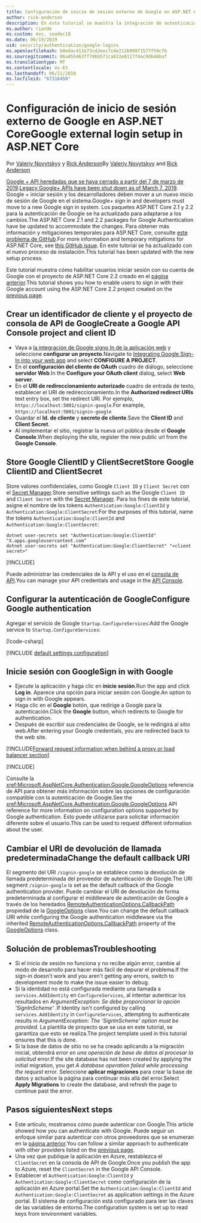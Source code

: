 ```yaml
---
title: Configuración de inicio de sesión externo de Google en ASP.NET Core
author: rick-anderson
description: En este tutorial se muestra la integración de autenticación de usuario de la cuenta de Google en una aplicación de ASP.NET Core existente.
ms.author: riande
ms.custom: mvc, seodec18
ms.date: 06/19/2019
uid: security/authentication/google-logins
ms.openlocfilehash: b0edac411e73cd2eec7c4e212b99971577f59cfb
ms.sourcegitcommit: 06a455d63ff7d6b571ca832e8117f4ac9d646baf
ms.translationtype: MT
ms.contentlocale: es-ES
ms.lasthandoff: 06/21/2019
ms.locfileid: "67316450"
---
```

# <a name="google-external-login-setup-in-aspnet-core"></a><span data-ttu-id="24286-103">Configuración de inicio de sesión externo de Google en ASP.NET Core</span><span class="sxs-lookup"><span data-stu-id="24286-103">Google external login setup in ASP.NET Core</span></span>

<span data-ttu-id="24286-104">Por [Valeriy Novytskyy](https://github.com/01binary) y [Rick Anderson](https://twitter.com/RickAndMSFT)</span><span class="sxs-lookup"><span data-stu-id="24286-104">By [Valeriy Novytskyy](https://github.com/01binary) and [Rick Anderson](https://twitter.com/RickAndMSFT)</span></span>

<span data-ttu-id="24286-105">[Google + API heredadas que se haya cerrado a partir del 7 de marzo de 2019](https://developers.google.com/+/api-shutdown).</span><span class="sxs-lookup"><span data-stu-id="24286-105">[Legacy Google+ APIs have been shut down as of March 7, 2019](https://developers.google.com/+/api-shutdown).</span></span> <span data-ttu-id="24286-106">Google + iniciar sesión y los desarrolladores deben mover a un nuevo inicio de sesión de Google en el sistema.</span><span class="sxs-lookup"><span data-stu-id="24286-106">Google+ sign in and developers must move to a new Google sign in system.</span></span> <span data-ttu-id="24286-107">Los paquetes ASP.NET Core 2.1 y 2.2 para la autenticación de Google se ha actualizado para adaptarse a los cambios.</span><span class="sxs-lookup"><span data-stu-id="24286-107">The ASP.NET Core 2.1 and 2.2 packages for Google Authentication have be updated to accommodate the changes.</span></span> <span data-ttu-id="24286-108">Para obtener más información y mitigaciones temporales para ASP.NET Core, consulte [este problema de GitHub](https://github.com/aspnet/AspNetCore/issues/6486).</span><span class="sxs-lookup"><span data-stu-id="24286-108">For more information and temporary mitigations for ASP.NET Core, see [this GitHub issue](https://github.com/aspnet/AspNetCore/issues/6486).</span></span> <span data-ttu-id="24286-109">En este tutorial se ha actualizado con el nuevo proceso de instalación.</span><span class="sxs-lookup"><span data-stu-id="24286-109">This tutorial has been updated with the new setup process.</span></span>

<span data-ttu-id="24286-110">Este tutorial muestra cómo habilitar usuarios iniciar sesión con su cuenta de Google con el proyecto de ASP.NET Core 2.2 creado en el [página anterior](xref:security/authentication/social/index).</span><span class="sxs-lookup"><span data-stu-id="24286-110">This tutorial shows you how to enable users to sign in with their Google account using the ASP.NET Core 2.2 project created on the [previous page](xref:security/authentication/social/index).</span></span>

## <a name="create-a-google-api-console-project-and-client-id"></a><span data-ttu-id="24286-111">Crear un identificador de cliente y el proyecto de consola de API de Google</span><span class="sxs-lookup"><span data-stu-id="24286-111">Create a Google API Console project and client ID</span></span>

* <span data-ttu-id="24286-112">Vaya a [la integración de Google signo In de la aplicación web](https://developers.google.com/identity/sign-in/web/devconsole-project) y seleccione **configurar un proyecto**.</span><span class="sxs-lookup"><span data-stu-id="24286-112">Navigate to [Integrating Google Sign-In into your web app](https://developers.google.com/identity/sign-in/web/devconsole-project) and select **CONFIGURE A PROJECT**.</span></span>
* <span data-ttu-id="24286-113">En el **configuración del cliente de OAuth** cuadro de diálogo, seleccione **servidor Web**.</span><span class="sxs-lookup"><span data-stu-id="24286-113">In the **Configure your OAuth client** dialog, select **Web server**.</span></span>
* <span data-ttu-id="24286-114">En el **URI de redireccionamiento autorizado** cuadro de entrada de texto, establecer el URI de redireccionamiento.</span><span class="sxs-lookup"><span data-stu-id="24286-114">In the **Authorized redirect URIs** text entry box, set the redirect URI.</span></span> <span data-ttu-id="24286-115">Por ejemplo, `https://localhost:5001/signin-google`.</span><span class="sxs-lookup"><span data-stu-id="24286-115">For example, `https://localhost:5001/signin-google`</span></span>
* <span data-ttu-id="24286-116">Guardar el **Id. de cliente** y **secreto de cliente**.</span><span class="sxs-lookup"><span data-stu-id="24286-116">Save the **Client ID** and **Client Secret**.</span></span>
* <span data-ttu-id="24286-117">Al implementar el sitio, registrar la nueva url pública desde el **Google Console**.</span><span class="sxs-lookup"><span data-stu-id="24286-117">When deploying the site, register the new public url from the **Google Console**.</span></span>

## <a name="store-google-clientid-and-clientsecret"></a><span data-ttu-id="24286-118">Store Google ClientID y ClientSecret</span><span class="sxs-lookup"><span data-stu-id="24286-118">Store Google ClientID and ClientSecret</span></span>

<span data-ttu-id="24286-119">Store valores confidenciales, como Google `Client ID` y `Client Secret` con el [Secret Manager](xref:security/app-secrets).</span><span class="sxs-lookup"><span data-stu-id="24286-119">Store sensitive settings such as the Google `Client ID` and `Client Secret` with the [Secret Manager](xref:security/app-secrets).</span></span> <span data-ttu-id="24286-120">Para los fines de este tutorial, asigne el nombre de los tokens `Authentication:Google:ClientId` y `Authentication:Google:ClientSecret`:</span><span class="sxs-lookup"><span data-stu-id="24286-120">For the purposes of this tutorial, name the tokens `Authentication:Google:ClientId` and `Authentication:Google:ClientSecret`:</span></span>

```console
dotnet user-secrets set "Authentication:Google:ClientId" "X.apps.googleusercontent.com"
dotnet user-secrets set "Authentication:Google:ClientSecret" "<client secret>"
```

[!INCLUDE[](~/includes/environmentVarableColon.md)]

<span data-ttu-id="24286-121">Puede administrar las credenciales de la API y el uso en el [consola de API](https://console.developers.google.com/apis/dashboard).</span><span class="sxs-lookup"><span data-stu-id="24286-121">You can manage your API credentials and usage in the [API Console](https://console.developers.google.com/apis/dashboard).</span></span>

## <a name="configure-google-authentication"></a><span data-ttu-id="24286-122">Configurar la autenticación de Google</span><span class="sxs-lookup"><span data-stu-id="24286-122">Configure Google authentication</span></span>

<span data-ttu-id="24286-123">Agregar el servicio de Google `Startup.ConfigureServices`:</span><span class="sxs-lookup"><span data-stu-id="24286-123">Add the Google service to `Startup.ConfigureServices`:</span></span>

[!code-csharp[](~/security/authentication/social/social-code/StartupGoogle.cs?name=snippet_ConfigureServices&highlight=10-18)]

[!INCLUDE [default settings configuration](includes/default-settings2-2.md)]

## <a name="sign-in-with-google"></a><span data-ttu-id="24286-124">Inicie sesión con Google</span><span class="sxs-lookup"><span data-stu-id="24286-124">Sign in with Google</span></span>

* <span data-ttu-id="24286-125">Ejecute la aplicación y haga clic en **inicie sesión**.</span><span class="sxs-lookup"><span data-stu-id="24286-125">Run the app and click **Log in**.</span></span> <span data-ttu-id="24286-126">Aparece una opción para iniciar sesión con Google.</span><span class="sxs-lookup"><span data-stu-id="24286-126">An option to sign in with Google appears.</span></span>
* <span data-ttu-id="24286-127">Haga clic en el **Google** botón, que redirige a Google para la autenticación.</span><span class="sxs-lookup"><span data-stu-id="24286-127">Click the **Google** button, which redirects to Google for authentication.</span></span>
* <span data-ttu-id="24286-128">Después de escribir sus credenciales de Google, se le redirigirá al sitio web.</span><span class="sxs-lookup"><span data-stu-id="24286-128">After entering your Google credentials, you are redirected back to the web site.</span></span>

[!INCLUDE[Forward request information when behind a proxy or load balancer section](includes/forwarded-headers-middleware.md)]

[!INCLUDE[](includes/chain-auth-providers.md)]

<span data-ttu-id="24286-129">Consulte la <xref:Microsoft.AspNetCore.Authentication.Google.GoogleOptions> referencia de API para obtener más información sobre las opciones de configuración compatible con la autenticación de Google.</span><span class="sxs-lookup"><span data-stu-id="24286-129">See the <xref:Microsoft.AspNetCore.Authentication.Google.GoogleOptions> API reference for more information on configuration options supported by Google authentication.</span></span> <span data-ttu-id="24286-130">Esto puede utilizarse para solicitar información diferente sobre el usuario.</span><span class="sxs-lookup"><span data-stu-id="24286-130">This can be used to request different information about the user.</span></span>

## <a name="change-the-default-callback-uri"></a><span data-ttu-id="24286-131">Cambiar el URI de devolución de llamada predeterminada</span><span class="sxs-lookup"><span data-stu-id="24286-131">Change the default callback URI</span></span>

<span data-ttu-id="24286-132">El segmento del URI `/signin-google` se establece como la devolución de llamada predeterminada del proveedor de autenticación de Google.</span><span class="sxs-lookup"><span data-stu-id="24286-132">The URI segment `/signin-google` is set as the default callback of the Google authentication provider.</span></span> <span data-ttu-id="24286-133">Puede cambiar el URI de devolución de forma predeterminada al configurar el middleware de autenticación de Google a través de los heredados [RemoteAuthenticationOptions.CallbackPath](/dotnet/api/microsoft.aspnetcore.authentication.remoteauthenticationoptions.callbackpath) propiedad de la [GoogleOptions](/dotnet/api/microsoft.aspnetcore.authentication.google.googleoptions) clase.</span><span class="sxs-lookup"><span data-stu-id="24286-133">You can change the default callback URI while configuring the Google authentication middleware via the inherited [RemoteAuthenticationOptions.CallbackPath](/dotnet/api/microsoft.aspnetcore.authentication.remoteauthenticationoptions.callbackpath) property of the [GoogleOptions](/dotnet/api/microsoft.aspnetcore.authentication.google.googleoptions) class.</span></span>

## <a name="troubleshooting"></a><span data-ttu-id="24286-134">Solución de problemas</span><span class="sxs-lookup"><span data-stu-id="24286-134">Troubleshooting</span></span>

* <span data-ttu-id="24286-135">Si el inicio de sesión no funciona y no recibe algún error, cambie al modo de desarrollo para hacer más fácil de depurar el problema.</span><span class="sxs-lookup"><span data-stu-id="24286-135">If the sign-in doesn't work and you aren't getting any errors, switch to development mode to make the issue easier to debug.</span></span>
* <span data-ttu-id="24286-136">Si la identidad no está configurada mediante una llamada a `services.AddIdentity` en `ConfigureServices`, al intentar autenticar los resultados en *ArgumentException: Se debe proporcionar la opción 'SignInScheme'* .</span><span class="sxs-lookup"><span data-stu-id="24286-136">If Identity isn't configured by calling `services.AddIdentity` in `ConfigureServices`, attempting to authenticate results in *ArgumentException: The 'SignInScheme' option must be provided*.</span></span> <span data-ttu-id="24286-137">La plantilla de proyecto que se usa en este tutorial, se garantiza que esto se realiza.</span><span class="sxs-lookup"><span data-stu-id="24286-137">The project template used in this tutorial ensures that this is done.</span></span>
* <span data-ttu-id="24286-138">Si la base de datos de sitio no se ha creado aplicando a la migración inicial, obtendrá *error en una operación de base de datos al procesar la solicitud* error.</span><span class="sxs-lookup"><span data-stu-id="24286-138">If the site database has not been created by applying the initial migration, you get *A database operation failed while processing the request* error.</span></span> <span data-ttu-id="24286-139">Seleccione **aplicar migraciones** para crear la base de datos y actualice la página para continuar más allá del error.</span><span class="sxs-lookup"><span data-stu-id="24286-139">Select **Apply Migrations** to create the database, and refresh the page to continue past the error.</span></span>

## <a name="next-steps"></a><span data-ttu-id="24286-140">Pasos siguientes</span><span class="sxs-lookup"><span data-stu-id="24286-140">Next steps</span></span>

* <span data-ttu-id="24286-141">Este artículo, mostramos cómo puede autenticar con Google.</span><span class="sxs-lookup"><span data-stu-id="24286-141">This article showed how you can authenticate with Google.</span></span> <span data-ttu-id="24286-142">Puede seguir un enfoque similar para autenticar con otros proveedores que se enumeran en la [página anterior](xref:security/authentication/social/index).</span><span class="sxs-lookup"><span data-stu-id="24286-142">You can follow a similar approach to authenticate with other providers listed on the [previous page](xref:security/authentication/social/index).</span></span>
* <span data-ttu-id="24286-143">Una vez que publique la aplicación en Azure, restablezca el `ClientSecret` en la consola de API de Google.</span><span class="sxs-lookup"><span data-stu-id="24286-143">Once you publish the app to Azure, reset the `ClientSecret` in the Google API Console.</span></span>
* <span data-ttu-id="24286-144">Establecer el `Authentication:Google:ClientId` y `Authentication:Google:ClientSecret` como configuración de la aplicación en Azure portal.</span><span class="sxs-lookup"><span data-stu-id="24286-144">Set the `Authentication:Google:ClientId` and `Authentication:Google:ClientSecret` as application settings in the Azure portal.</span></span> <span data-ttu-id="24286-145">El sistema de configuración está configurado para leer las claves de las variables de entorno.</span><span class="sxs-lookup"><span data-stu-id="24286-145">The configuration system is set up to read keys from environment variables.</span></span>
